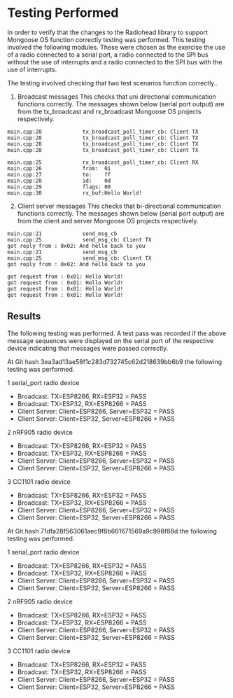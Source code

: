 # Testing Performed

In order to verify that the changes to the Radiohead library to support Mongoose OS
function correctly testing was performed. This testing involved the following modules.
These were chosen as the exercise the use of a radio connected to a serial port, a 
radio connected to the SPI bus without the use of interrupts and a radio connected 
to the SPI bus with the use of interrupts.

The testing involved checking that two test scenarios function correctly..

1. Broadcast messages
This checks that uni directional communication functions correctly.
The messages shown below (serial port output) are from the tx_broadcast 
and rx_broadcast Mongoose OS projects respectively.

```
main.cpp:28             tx_broadcast_poll_timer_cb: Client TX
main.cpp:28             tx_broadcast_poll_timer_cb: Client TX
main.cpp:28             tx_broadcast_poll_timer_cb: Client TX
main.cpp:28             tx_broadcast_poll_timer_cb: Client TX
```

```
main.cpp:25             rx_broadcast_poll_timer_cb: Client RX
main.cpp:26             from:  01
main.cpp:27             to:    ff
main.cpp:28             id:    0d
main.cpp:29             flags: 00
main.cpp:30             rx_buf:Hello World!
```

2. Client server messages
This checks that bi-directional communication functions correctly.
The messages shown below (serial port output) are from the client 
and server Mongoose OS projects respectively.

```
main.cpp:21             send_msg_cb
main.cpp:25             send_msg_cb: Client TX
got reply from : 0x02: And hello back to you
main.cpp:21             send_msg_cb
main.cpp:25             send_msg_cb: Client TX
got reply from : 0x02: And hello back to you
```

```
got request from : 0x01: Hello World!
got request from : 0x01: Hello World!
got request from : 0x01: Hello World!
got request from : 0x01: Hello World!
```
## Results

The following testing was performed. A test pass was recorded if the 
above message sequences were displayed on the serial port of the 
respective device indicating that messages were passed correctly.

At Git hash 3ea3ad13ae58f1c283d732745c62d218639bb6b9 the following testing was performed.

1 serial_port radio device
 + Broadcast: TX=ESP8266, RX=ESP32 = PASS
 + Broadcast: TX=ESP32, RX=ESP8266 = PASS
 + Client Server: Client=ESP8266, Server=ESP32 = PASS
 + Client Server: Client=ESP32, Server=ESP8266 = PASS

2 nRF905 radio device
 + Broadcast: TX=ESP8266, RX=ESP32 = PASS
 + Broadcast: TX=ESP32, RX=ESP8266 = PASS
 + Client Server: Client=ESP8266, Server=ESP32 = PASS
 + Client Server: Client=ESP32, Server=ESP8266 = PASS

3 CC1101 radio device
 + Broadcast: TX=ESP8266, RX=ESP32 = PASS
 + Broadcast: TX=ESP32, RX=ESP8266 = PASS
 + Client Server: Client=ESP8266, Server=ESP32 = PASS
 + Client Server: Client=ESP32, Server=ESP8266 = PASS


At Git hash 71dfa28f563061aec9f8b661671569a9c998f88d the following testing was performed.

1 serial_port radio device
 + Broadcast: TX=ESP8266, RX=ESP32 = PASS
 + Broadcast: TX=ESP32, RX=ESP8266 = PASS
 + Client Server: Client=ESP8266, Server=ESP32 = PASS
 + Client Server: Client=ESP32, Server=ESP8266 = PASS

2 nRF905 radio device
 + Broadcast: TX=ESP8266, RX=ESP32 = PASS
 + Broadcast: TX=ESP32, RX=ESP8266 = PASS
 + Client Server: Client=ESP8266, Server=ESP32 = PASS
 + Client Server: Client=ESP32, Server=ESP8266 = PASS

3 CC1101 radio device
 + Broadcast: TX=ESP8266, RX=ESP32 = PASS
 + Broadcast: TX=ESP32, RX=ESP8266 = PASS
 + Client Server: Client=ESP8266, Server=ESP32 = PASS
 + Client Server: Client=ESP32, Server=ESP8266 = PASS
